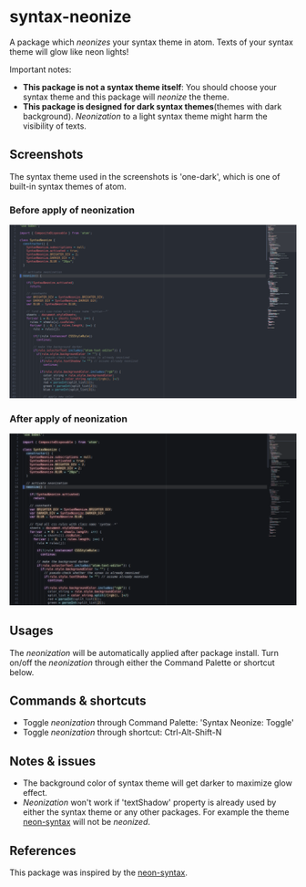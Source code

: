 # syntax-neonize
A package which *neonizes* your syntax theme in atom.
Texts of your syntax theme will glow like neon lights!

Important notes:
* **This package is not a syntax theme itself**: You should choose your syntax theme and this package will *neonize* the theme.
* **This package is designed for dark syntax themes**(themes with dark background). *Neonization* to a light syntax theme might harm the visibility of texts.

## Screenshots
The syntax theme used in the screenshots is 'one-dark', which is one of built-in syntax themes of atom.

### Before apply of neonization
![Screenshot](docs/before_neonize.png)

### After apply of neonization
![Screenshot](docs/after_neonize.png)

## Usages
The *neonization* will be automatically applied after package install.
Turn on/off the *neonization* through either the Command Palette or shortcut below.

## Commands & shortcuts
* Toggle *neonization* through Command Palette: 'Syntax Neonize: Toggle'
* Toggle *neonization* through shortcut: Ctrl-Alt-Shift-N

## Notes & issues
* The background color of syntax theme will get darker to maximize glow effect.
* *Neonization* won't work if 'textShadow' property is already used by either the syntax theme or any other packages. For example the theme [neon-syntax](https://atom.io/packages/neon-syntax) will not be *neonized*.

## References
This package was inspired by the [neon-syntax](https://atom.io/packages/neon-syntax).
